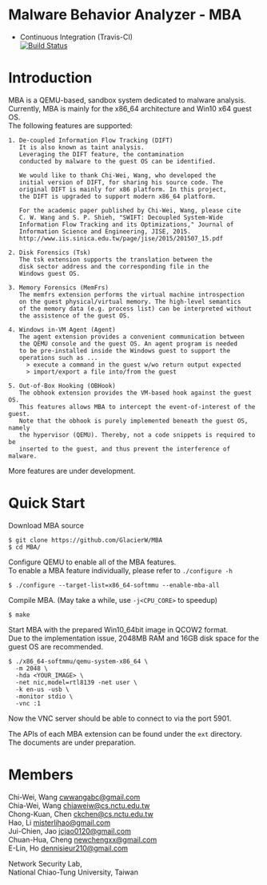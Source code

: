 # Malware Behavior Analyzer - MBA 
+ Continuous Integration (Travis-CI)  
[![Build Status](https://travis-ci.org/GlacierW/MBA.svg?branch=master)](https://travis-ci.org/GlacierW/MBA)

# Introduction
MBA is a QEMU-based, sandbox system dedicated to malware analysis.  
Currently, MBA is mainly for the x86_64 architecture and Win10 x64 guest OS.  
The following features are supported:

    1. De-coupled Information Flow Tracking (DIFT)
       It is also known as taint analysis.
       Leveraging the DIFT feature, the contamination 
       conducted by malware to the guest OS can be identified.

       We would like to thank Chi-Wei, Wang, who developed the 
       initial version of DIFT, for sharing his source code. The
       original DIFT is mainly for x86 platform. In this project,
       the DIFT is upgraded to support modern x86_64 platform.

       For the academic paper published by Chi-Wei, Wang, please cite
       C. W. Wang and S. P. Shieh, "SWIFT: Decoupled System-Wide 
       Information Flow Tracking and its Optimizations," Journal of 
       Information Science and Engineering, JISE, 2015.
       http://www.iis.sinica.edu.tw/page/jise/2015/201507_15.pdf

    2. Disk Forensics (Tsk)
       The tsk extension supports the translation between the
       disk sector address and the corresponding file in the
       Windows guest OS.

    3. Memory Forensics (MemFrs)
       The memfrs extension performs the virtual machine introspection
       on the guest physical/virtual memory. The high-level semantics
       of the memory data (e.g. process list) can be interpreted without
       the assistence of the guest OS. 

    4. Windows in-VM Agent (Agent)
       The agent extension provides a convenient communication between 
       the QEMU console and the guest OS. An agent program is needed 
       to be pre-installed inside the Windows guest to support the 
       operations such as ...
         > execute a command in the guest w/wo return output expected
         > import/export a file into/from the guest

    5. Out-of-Box Hooking (OBHook)
       The obhook extension provides the VM-based hook against the guest OS.
       This features allows MBA to intercept the event-of-interest of the guest.
       Note that the obhook is purely implemented beneath the guest OS, namely
       the hypervisor (QEMU). Thereby, not a code snippets is required to be
       inserted to the guest, and thus prevent the interference of malware.

More features are under development.

# Quick Start
Download MBA source 

    $ git clone https://github.com/GlacierW/MBA
    $ cd MBA/

Configure QEMU to enable all of the MBA features.  
To enable a MBA feature individually, please refer to `./configure -h`

    $ ./configure --target-list=x86_64-softmmu --enable-mba-all
    
Compile MBA. (May take a while, use `-j<CPU_CORE>` to speedup)

    $ make

Start MBA with the prepared Win10_64bit image in QCOW2 format.  
Due to the implementation issue, 2048MB RAM and 16GB disk space for the guest OS are recommended.  

    $ ./x86_64-softmmu/qemu-system-x86_64 \
      -m 2048 \
      -hda <YOUR_IMAGE> \
      -net nic,model=rtl8139 -net user \
      -k en-us -usb \
      -monitor stdio \
      -vnc :1 

Now the VNC server should be able to connect to via the port 5901.  

The APIs of each MBA extension can be found under the `ext` directory.  
The documents are under preparation.

# Members
Chi-Wei, Wang       cwwangabc@gmail.com  
Chia-Wei, Wang      chiaweiw@cs.nctu.edu.tw  
Chong-Kuan, Chen    ckchen@cs.nctu.edu.tw  
Hao, Li             misterlihao@gmail.com  
Jui-Chien, Jao      jcjao0120@gmail.com  
Chuan-Hua, Cheng    newchengxx@gmail.com  
E-Lin, Ho           dennisieur210@gmail.com  

Network Security Lab,  
National Chiao-Tung University, Taiwan
